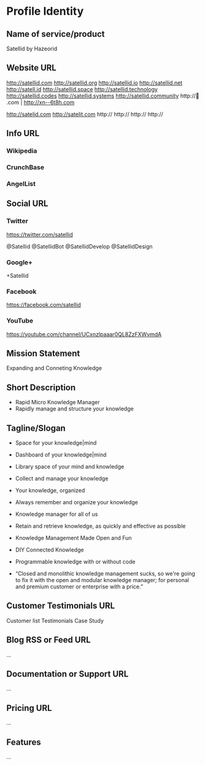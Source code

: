 Profile Identity
================

## Name of service/product

Satellid by Hazeorid

## Website URL

http://satellid.com
http://satellid.org
http://satellid.io
http://satellid.net
http://satell.id
http://satellid.space
http://satellid.technology
http://satellid.codes
http://satellid.systems
http://satellid.community
http://📡 .com | http://xn--6t8h.com

http://satelid.com
http://satelit.com
http://
http://
http://
http://

Info URL
--------

### Wikipedia

### CrunchBase

### AngelList

Social URL
----------

### Twitter

https://twitter.com/satellid

@Satellid
@SatellidBot
@SatellidDevelop
@SatellidDesign

### Google+

+Satellid

### Facebook

https://facebook.com/satellid

### YouTube

https://youtube.com/channel/UCxnzlpaaar0QL8ZzFXWvmdA

## Mission Statement

Expanding and Conneting Knowledge

## Short Description

+ Rapid Micro Knowledge Manager
+ Rapidly manage and structure your knowledge

## Tagline/Slogan

+ Space for your knowledge|mind
+ Dashboard of your knowledge|mind
+ Library space of your mind and knowledge
+ Collect and manage your knowledge

+ Your knowledge, organized
+ Always remember and organize your knowledge
+ Knowledge manager for all of us
+ Retain and retrieve knowledge, as quickly and effective as possible
+ Knowledge Management Made Open and Fun
+ DIY Connected Knowledge

+ Programmable knowledge with or without code

+ “Closed and monolithic knowledge management sucks, so we're going to fix it with the open and modular knowledge manager; for personal and premium customer or enterprise with a price.”

## Customer Testimonials URL

Customer list
Testimonials
Case Study

## Blog RSS or Feed URL

...

## Documentation or Support URL

...

## Pricing URL

...

## Features

...


